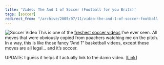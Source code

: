 ```yaml
---
title: 'Video: The And 1 of Soccer (Football for you Brits)'
tags: [soccer]
redirect_from: "/archive/2005/07/11/video-the-and-1-of-soccer-football-for-you-brits.aspx/"
---
```


![Soccer Video](https://haacked.com/assets/images/SoccerVideo.jpg) This is one
of the [freshest soccer
videos](http://www.putfile.com/media.php?n=fussball) I’ve ever seen. All
moves that were obviously copied from poachers watching me on the pitch.
In a way, this is like those fancy “And 1” basketball videos, except
these moves are all legal... and it’s soccer.

UPDATE: I guess it helps if I actually link to the damn video.
[[Link](http://www.putfile.com/media.php?n=fussball)]

